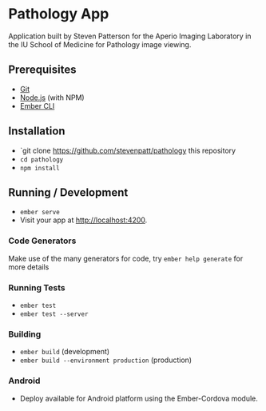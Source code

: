 # Pathology App

Application built by Steven Patterson for the Aperio Imaging Laboratory in the IU School of Medicine for Pathology image viewing. 


## Prerequisites


* [Git](https://git-scm.com/)
* [Node.js](https://nodejs.org/) (with NPM)
* [Ember CLI](https://ember-cli.com/)



## Installation

* `git clone https://github.com/stevenpatt/pathology this repository
* `cd pathology`
* `npm install`

## Running / Development

* `ember serve`
* Visit your app at [http://localhost:4200](http://localhost:4200).

### Code Generators

Make use of the many generators for code, try `ember help generate` for more details

### Running Tests

* `ember test`
* `ember test --server`

### Building

* `ember build` (development)
* `ember build --environment production` (production)

### Android

* Deploy available for Android platform using the Ember-Cordova module.
